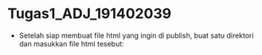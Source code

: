 # Tugas1_ADJ_191402039
- Setelah siap membuat file html yang ingin di publish, buat satu direktori dan masukkan file html tesebut: 
